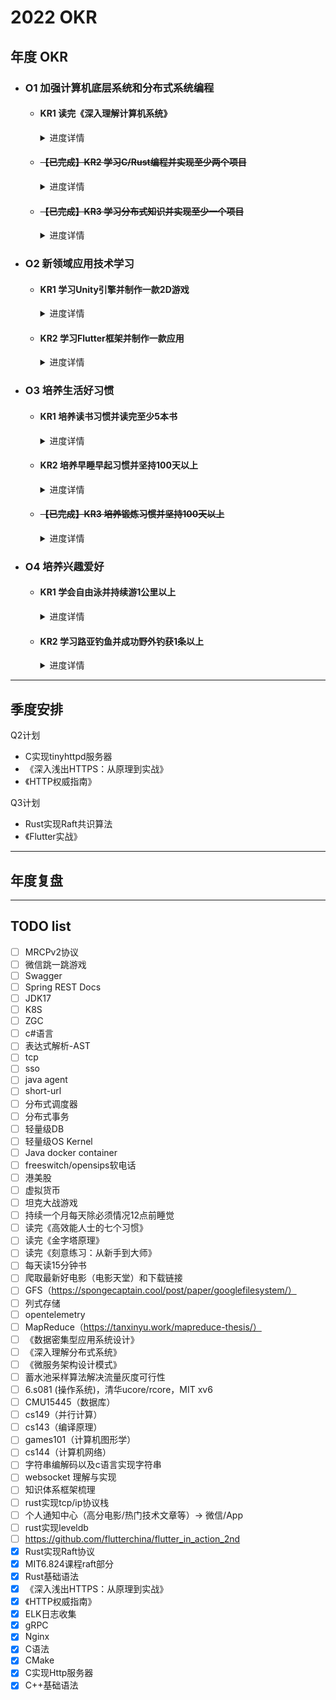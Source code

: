# 2022 OKR

## 年度 OKR

- ### O1 加强计算机底层系统和分布式系统编程

  - #### KR1 读完《深入理解计算机系统》
    <details>
    <summary>进度详情</summary>
    </details>
  
  - #### ~~【已完成】KR2 学习C/Rust编程并实现至少两个项目~~
    <details>
    <summary>进度详情</summary>
    <p>1. 读完C语言相关教程，实现HTTP服务器支持静态文件请求、cgi协议等，地址：https://github.com/lewiszlw/tinyhttpd</p>
    <p>2. 读完Rust语言相关教程，实现基础的Raft共识算法，地址：https://github.com/lewiszlw/raft</p>
    </details>

  - #### ~~【已完成】KR3 学习分布式知识并实现至少一个项目~~
    <details>
    <summary>进度详情</summary>
    <p>使用Rust实现基础的Raft共识算法，地址：https://github.com/lewiszlw/raft</p>
    </details>


- ### O2 新领域应用技术学习

  - #### KR1 学习Unity引擎并制作一款2D游戏
    <details>
    <summary>进度详情</summary>
    TODO 坦克大战TankWar
    </details>

  - #### KR2 学习Flutter框架并制作一款应用
    <details>
    <summary>进度详情</summary>
    制作assistant应用 10%，地址：https://github.com/lewiszlw/assistant
    </details>

- ### O3 培养生活好习惯

  - #### KR1 培养读书习惯并读完至少5本书
    <details>
    <summary>进度详情</summary>
    <p>1. 《高效能人士的七个习惯》40%</p>
    <p>2. 《刻意练习：如何从新手到大师》30%</p>
    <p>3. 《深入浅出HTTPS：从原理到实战》</p>
    <p>4. 《HTTP权威指南》</p>
    </details>

  - #### KR2 培养早睡早起习惯并坚持100天以上
    <details>
    <summary>进度详情</summary>
    </details>

  - #### ~~【已完成】KR3 培养锻炼习惯并坚持100天以上~~
    <details>
    <summary>进度详情</summary>
    从2022/2/7到2022/9/15坚持工作日平均每天运动300千卡以上，仍在坚持中
    </details>

- ### O4 培养兴趣爱好

  - #### KR1 学会自由泳并持续游1公里以上
    <details>
    <summary>进度详情</summary>
    浮板打腿，浮板单手划水 10%
    </details>

  - #### KR2 学习路亚钓鱼并成功野外钓获1条以上
    <details>
    <summary>进度详情</summary>
    已有装备，只在私人鱼塘钓获，还未在野外钓获 20%
    </details>

-----------------------------

## 季度安排
Q2计划
- C实现tinyhttpd服务器
- 《深入浅出HTTPS：从原理到实战》
- 《HTTP权威指南》


Q3计划
- Rust实现Raft共识算法
- 《Flutter实战》

-----------------------------

## 年度复盘


-----------------------------

## TODO list
- [ ] MRCPv2协议
- [ ] 微信跳一跳游戏
- [ ] Swagger
- [ ] Spring REST Docs
- [ ] JDK17
- [ ] K8S
- [ ] ZGC
- [ ] c#语言
- [ ] 表达式解析-AST
- [ ] tcp
- [ ] sso
- [ ] java agent
- [ ] short-url
- [ ] 分布式调度器
- [ ] 分布式事务
- [ ] 轻量级DB
- [ ] 轻量级OS Kernel
- [ ] Java docker container
- [ ] freeswitch/opensips软电话
- [ ] 港美股
- [ ] 虚拟货币
- [ ] 坦克大战游戏
- [ ] 持续一个月每天除必须情况12点前睡觉
- [ ] 读完《高效能人士的七个习惯》
- [ ] 读完《金字塔原理》
- [ ] 读完《刻意练习：从新手到大师》
- [ ] 每天读15分钟书
- [ ] 爬取最新好电影（电影天堂）和下载链接
- [ ] GFS（https://spongecaptain.cool/post/paper/googlefilesystem/）
- [ ] 列式存储
- [ ] opentelemetry
- [ ] MapReduce（https://tanxinyu.work/mapreduce-thesis/）
- [ ] 《数据密集型应用系统设计》
- [ ] 《深入理解分布式系统》
- [ ] 《微服务架构设计模式》
- [ ] 蓄水池采样算法解决流量灰度可行性
- [ ] 6.s081 (操作系统)，清华ucore/rcore，MIT xv6
- [ ] CMU15445（数据库）
- [ ] cs149（并行计算）
- [ ] cs143（编译原理）
- [ ] games101（计算机图形学）
- [ ] cs144（计算机网络）
- [ ] 字符串编解码以及c语言实现字符串
- [ ] websocket 理解与实现
- [ ] 知识体系框架梳理
- [ ] rust实现tcp/ip协议栈
- [ ] 个人通知中心（高分电影/热门技术文章等）-> 微信/App
- [ ] rust实现leveldb
- [ ] https://github.com/flutterchina/flutter_in_action_2nd
- [x] Rust实现Raft协议
- [x] MIT6.824课程raft部分
- [x] Rust基础语法
- [x] 《深入浅出HTTPS：从原理到实战》
- [x] 《HTTP权威指南》
- [x] ELK日志收集
- [x] gRPC
- [x] Nginx
- [x] C语法
- [x] CMake
- [x] C实现Http服务器
- [x] C++基础语法